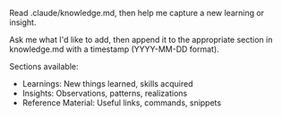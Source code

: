 Read .claude/knowledge.md, then help me capture a new learning or insight.

Ask me what I'd like to add, then append it to the appropriate section in knowledge.md with a timestamp (YYYY-MM-DD format).

Sections available:
- Learnings: New things learned, skills acquired
- Insights: Observations, patterns, realizations
- Reference Material: Useful links, commands, snippets
